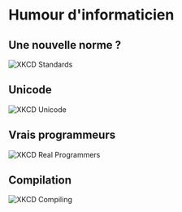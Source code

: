 # Humour d'informaticien

## Une nouvelle norme ?

![XKCD Standards](https://imgs.xkcd.com/comics/standards.png)

## Unicode

![XKCD Unicode](https://imgs.xkcd.com/comics/the_history_of_unicode.png)

## Vrais programmeurs

![XKCD Real Programmers](https://imgs.xkcd.com/comics/real_programmers.png)

## Compilation

![XKCD Compiling](https://imgs.xkcd.com/comics/compiling.png)
